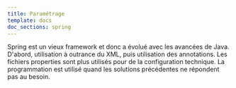```yaml
---
title: Paramétrage
template: docs
doc_sections: spring
---
```


Spring est un vieux framework et donc a évolué avec les avancées de Java.
D'abord, utilisation à outrance du XML, puis utilisation des annotations.
Les fichiers properties sont plus utilisés pour de la configuration technique.
La programmation est utilisé quand les solutions précédentes ne répondent pas au besoin.
